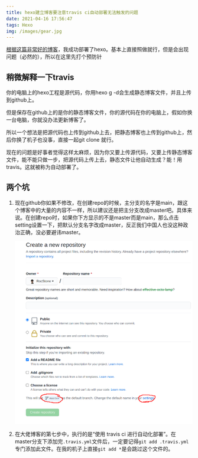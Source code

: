 ```yaml
---
title: hexo建立博客要注意travis ci自动部署无法触发的问题
date: 2021-04-16 17:56:47
tags: Hexo
img: /images/gear.jpg
---
```

[根据这篇非常好的博客](https://mfrank2016.github.io/breeze-blog/2020/05/02/hexo/hexo-start/#toc-heading-3)，我成功部署了hexo。基本上直接照做就行，但是会出现问题（必然的），所以在这里先打个预防针

## 稍微解释一下travis

你的电脑上的hexo工程是源代码，你用hexo g -d会生成静态博客文件，并且上传到github上。

但是保存在github上的是你的静态博客文件，你的源代码在你的电脑上，假如你换一台电脑，你就没办法更新博客了。

所以一个想法是把源代码也上传到github上去，把静态博客也上传到github上，然后你换了机子也没事，直接一起git clone 就行。

现在的问题是好事者觉得这样太麻烦，因为你又要上传源代码，又要上传静态博客文件，能不能只做一步，把源代码上传上去，静态文件让他自动生成？能！用travis。这就被称为自动部署了。

## 两个坑
  
  1. 现在github你如果不修改，在创建repo的时候，主分支的名字是main，跟这个博客中的大量的内容不一样，所以建议还是把主分支改成master吧。具体来说。在创建repo时，如果你下方显示的不是master而是main，那么点击setting设置一下，把默认分支名字改成master，反正我们中国人也没这种政治正确，没必要避讳master。

      ![picture 1](/images/b0aa3bcbbf199386fb37963c0fb7fd62ca18547472896a4c0737732184b4bbb9.png)  

  2. 在大佬博客的第七步中，执行的是“使用 travis ci 进行自动化部署”。在master分支下添加完`.travis.yml`文件后，一定要记得`git add .travis.yml`专门添加此文件。在我的机子上直接`git add *`是会跳过这个文件的。
